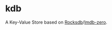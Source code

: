 # kdb
A Key-Value Store based on [Rocksdb](https://github.com/pingcap/rust-rocksdb)/[lmdb-zero](https://github.com/AltSysrq/lmdb-zero).
